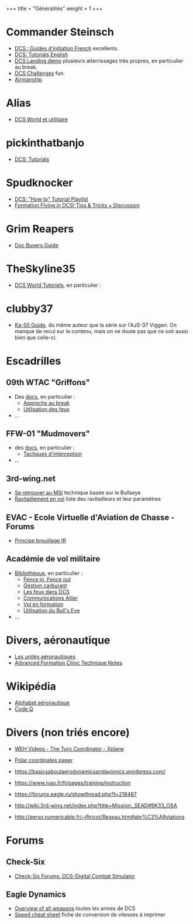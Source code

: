 +++
title = "Généralités"
weight = 1
+++
# Commander Steinsch
- [DCS : Guides d'initiation French](https://www.youtube.com/watch?v=HeeD_PkN-tQ&list=PL_uZ9_tQvzEo9aSX1xN0WQLTkrIHxc2q1) excellents.
- [DCS: Tutorials English](https://www.youtube.com/watch?v=X3ghrMdzbfY&list=PL_uZ9_tQvzEqBee0OIGsfmjT9r6oCySNS)
- [DCS Landing demo](https://www.youtube.com/watch?v=-erre9sfNLc&list=PL_uZ9_tQvzErg7WU32wkkngZ0xVSwkWi_) plusieurs atterrissages très propres, en particulier au break.
- [DCS Challenges](https://www.youtube.com/watch?v=T8y7EWhfaj4&list=PL_uZ9_tQvzEp4Tjh1JO_ANqnLjBOpzC2M) fun.
- [Airmanship](https://www.youtube.com/watch?v=IzIot8AByfg&list=PL_uZ9_tQvzEqy4Cts4UhHkBmiiz5CL0jE)

# Alias
- [DCS World et utilitaire](https://www.youtube.com/watch?v=KAnFI-mwEos&list=PLbn9xVtwPNES0BUUKdHsMVnxnm0pOqdsz)

# pickinthatbanjo
- [DCS: Tutorials](https://www.youtube.com/playlist?list=PL-rNisMp5bxHpbyfImJDbibsVIdri7hnt)

# Spudknocker
- [DCS: "How to" Tutorial Playlist](https://www.youtube.com/playlist?list=PLZ8X4p18pdbl_V-f7t8pcjsDFr3p-r3ly)
- [Formation Flying in DCS! Tips & Tricks + Discussion](https://www.youtube.com/watch?v=syAGKbW5I54)

# Grim Reapers
- [Doc Buyers Guide](https://docs.google.com/spreadsheets/d/1B_lvJSAcTjajVuaS-KdlcjTZ70Uu2-ULb-O-MurpJiM/edit#gid=0)

# TheSkyline35
- [DCS World Tutoriels](https://www.youtube.com/watch?v=h6BflBFUliE&list=PL7qGpvHaenM_E5lkKIEhzY7QAcpEjy2_H), en particulier :

# clubby37
- [Ka-50 Guide](https://www.youtube.com/playlist?list=PL7pn4rQD0F5Y9Y_MVqDdIhtZWcBIz_cN0), du même auteur que la série sur l'AJS-37 Viggen. On manque de recul sur le contenu, mais on ne doute pas que ce soit aussi bien que celle-ci.

# Escadrilles
## 09th WTAC "Griffons"
- Des [docs](http://www.09thwtac.org/index.php?app=ccs&module=pages&section=pages&id=1&category=14), en particulier :
  - [Approche au break](http://www.09thwtac.org/index.php?app=ccs&module=pages&section=pages&id=1&record=500)
  - [Utilisation des feux](http://www.09thwtac.org/index.php?app=ccs&module=pages&section=pages&id=1&record=498)
- ...

## FFW-01 "Mudmovers"
- des [docs](https://ffw-01.fr/formation/documentation.html), en particulier :
  - [Tactiques d'interception](https://www.ffw-01.fr/images/documentation/interne/air-air/tactiques_Interception.pdf)
- ...

## 3rd-wing.net
- [Se retrouver au MSI](https://www.3rd-wing.net/lofiversion/index.php?t11483.html) technique basée sur le Bullseye
- [Ravitaillement en vol](http://wiki.3rd-wing.net/index.php?title=Ravitaillement_en_vol) liste des ravitailleurs et leur paramètres

## EVAC - Ecole Virtuelle d'Aviation de Chasse - Forums
- [Principe brouillage IR](http://www.evac-fr.net/forums/lofiversion/index.php?t3047.html)

## Académie de vol militaire
- [Bibliothèque](http://avm-fr.com/documentations), en particulier :
  - [Fence in, Fence out](http://avm-fr.com/wiki/Fence+In+-+Fence+Out)
  - [Gestion carburant](http://avm-fr.com/wiki/Gestion+Carburant)
  - [Les feux dans DCS](http://avm-fr.com/wiki/Les+feux+dans+Digital+Combat+Simulator)
  - [Communications Ailier](http://avm-fr.com/docs/file/34/1-2-1%20Communications%20ailier.pdf)
  - [Vol en formation](http://avm-fr.com/docs/file/37/1-2-3%20Vol%20en%20formation.pdf)
  - [Utilisation du Bull's Eye](http://avm-fr.com/docs/file/50/3-1-1%20Bullseye.pdf)
- ...

# Divers, aéronautique
- [Les unités aéronautiques](https://www.acriv.org/fichiers/pdf/BIA/04-Navigation-Reglementation-Aeromedecine/Fiche-400-Les_Unites_Aeronautiques.pdf)
- [Advanced Formation Clinic Technique Notes](https://www.eapisfile.com/Docs/Formation/PPT/Advanced%20Formation%20Clinic%20Technique%20Notes.pdf)

# Wikipédia
- [Alphabet aéronautique](https://fr.vikidia.org/wiki/Alphabet_a%C3%A9ronautique)
- [Code Q](https://fr.wikipedia.org/wiki/Code_Q)

# Divers (non triés encore)
- [WEH Videos - The Turn Coordinator - Xplane](https://www.youtube.com/watch?v=CZDEfq1Tdro)
- [Polar coordinates paper](https://mathalino.com/blog/polar-coordinates-paper-free-download)
- https://basicsaboutaerodynamicsandavionics.wordpress.com/
- https://www.ivao.fr/fr/pages/training/instruction

- https://forums.eagle.ru/showthread.php?t=218487
- http://wiki.3rd-wing.net/index.php?title=Mission:_SEAD#9K33_OSA

- http://perso.numericable.fr/~jftricot/Reseau.htm#abr%C3%A9viations

# Forums
## Check-Six
- [Check-Six Forums: DCS-Digital Combat Simulator](http://www.checksix-forums.com/viewforum.php?f=430)

## Eagle Dynamics
- [Overview of all weapons](https://forums.eagle.ru/showthread.php?t=158620) toutes les armes de DCS
- [Speed cheat sheet](https://forums.eagle.ru/showthread.php?t=133980) fiche de conversion de vitesses à imprimer
